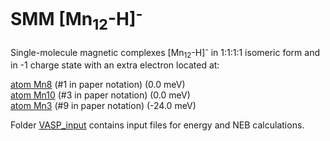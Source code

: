 # SMM [Mn<sub>12</sub>-H]<sup>-</sup>

Single-molecule magnetic complexes [Mn<sub>12</sub>-H]<sup>-</sup> in 1:1:1:1 isomeric form and in -1 charge state with an extra electron located at:

   [atom Mn8](Mn12-H_atom8.xsf)  (#1 in paper notation) (0.0 meV)  
   [atom Mn10](Mn12-H_atom10.xsf) (#3 in paper notation) (0.0 meV)  
   [atom Mn3](Mn12-H_atom3.xsf)  (#9 in paper notation) (-24.0 meV)  
   
   Folder [VASP_input](VASP_input) contains input files for energy and NEB calculations.
   
   
